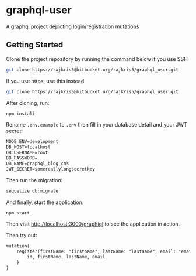 # graphql-user

A graphql project depicting login/registration mutations

## Getting Started

Clone the project repository by running the command below if you use SSH

```bash
git clone https://rajkris5@bitbucket.org/rajkris5/graphql_user.git
```

If you use https, use this instead

```bash
git clone https://rajkris5@bitbucket.org/rajkris5/graphql_user.git
```

After cloning, run:

```bash
npm install
```

Rename `.env.example` to `.env` then fill in your database detail and your JWT secret:

```txt
NODE_ENV=development
DB_HOST=localhost
DB_USERNAME=root
DB_PASSWORD=
DB_NAME=graphql_blog_cms
JWT_SECRET=somereallylongsecretkey
```

Then run the migration:

```bash
sequelize db:migrate
```

And finally, start the application:

```bash
npm start
```

Then visit [http://localhost:3000/graphiql](http://localhost:3000/graphiql) to see the application in action.

Then try out:

```txt
mutation{
    register(firstName: "firstname", lastName: "lastname", email: "emailid", password:"password){
        id, firstName, lastName, email
    }
}
```